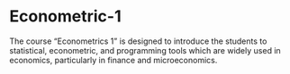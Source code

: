 # Econometric-1
The course “Econometrics 1” is designed to introduce the students to statistical, econometric, and programming tools which are widely used in economics, particularly in finance and microeconomics.
